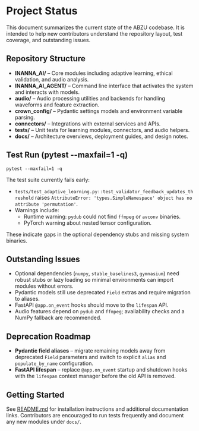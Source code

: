 # Project Status

This document summarizes the current state of the ABZU codebase. It is intended to help new contributors understand the repository layout, test coverage, and outstanding issues.

## Repository Structure

- **INANNA_AI/** – Core modules including adaptive learning, ethical validation, and audio analysis.
- **INANNA_AI_AGENT/** – Command line interface that activates the system and interacts with models.
- **audio/** – Audio processing utilities and backends for handling waveforms and feature extraction.
- **crown_config/** – Pydantic settings models and environment variable parsing.
- **connectors/** – Integrations with external services and APIs.
- **tests/** – Unit tests for learning modules, connectors, and audio helpers.
- **docs/** – Architecture overviews, deployment guides, and design notes.

## Test Run (pytest --maxfail=1 -q)

```
pytest --maxfail=1 -q
```

The test suite currently fails early:

- `tests/test_adaptive_learning.py::test_validator_feedback_updates_threshold` raises `AttributeError: 'types.SimpleNamespace' object has no attribute 'permutation'`.
- Warnings include:
  - Runtime warning: `pydub` could not find `ffmpeg` or `avconv` binaries.
  - PyTorch warning about nested tensor configuration.

These indicate gaps in the optional dependency stubs and missing system binaries.

## Outstanding Issues

- Optional dependencies (`numpy`, `stable_baselines3`, `gymnasium`) need robust stubs or lazy loading so minimal environments can import modules without errors.
- Pydantic models still use deprecated `Field` extras and require migration to aliases.
- FastAPI `@app.on_event` hooks should move to the `lifespan` API.
- Audio features depend on `pydub` and `ffmpeg`; availability checks and a NumPy fallback are recommended.

## Deprecation Roadmap

- **Pydantic field aliases** – migrate remaining models away from deprecated
  `Field` parameters and switch to explicit `alias` and
  `populate_by_name` configuration.
- **FastAPI lifespan** – replace `@app.on_event` startup and shutdown hooks
  with the `lifespan` context manager before the old API is removed.

## Getting Started

See [README.md](../README.md) for installation instructions and additional documentation links. Contributors are encouraged to run tests frequently and document any new modules under `docs/`.

